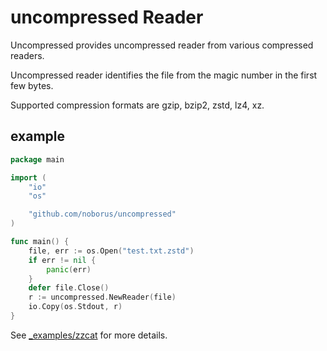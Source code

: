 # uncompressed Reader

Uncompressed provides uncompressed reader from various compressed readers.

Uncompressed reader identifies the file from the magic number in the first few bytes.

Supported compression formats are gzip, bzip2, zstd, lz4, xz.

## example

```go
package main

import (
	"io"
	"os"

	"github.com/noborus/uncompressed"
)

func main() {
	file, err := os.Open("test.txt.zstd")
	if err != nil {
		panic(err)
	}
	defer file.Close()
	r := uncompressed.NewReader(file)
	io.Copy(os.Stdout, r)
}
```

See [_examples/zzcat](_examples/zzcat/main.go) for more details.
